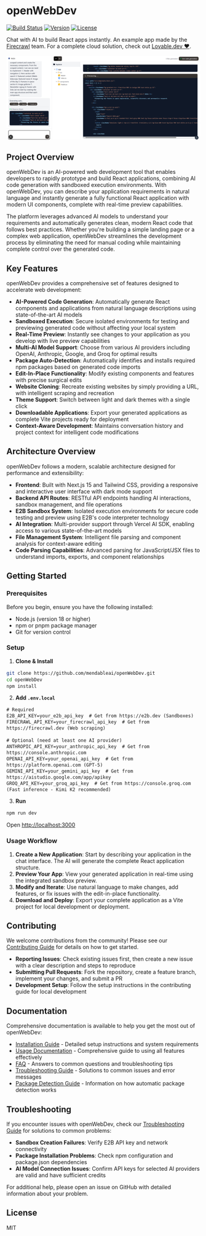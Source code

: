 # openWebDev

[![Build Status](https://img.shields.io/github/actions/workflow/status/mendableai/openWebDev/ci.yml?branch=main)](https://github.com/mendableai/openWebDev/actions)
[![Version](https://img.shields.io/github/package-json/v/mendableai/openWebDev)](https://github.com/mendableai/openWebDev/releases)
[![License](https://img.shields.io/github/license/mendableai/openWebDev)](LICENSE)

Chat with AI to build React apps instantly. An example app made by the [Firecrawl](https://firecrawl.dev/?ref=openwebdev-github) team. For a complete cloud solution, check out [Lovable.dev ❤️](https://lovable.dev/).

![openWebDev Demo](public/proof.png)

## Project Overview

openWebDev is an AI-powered web development tool that enables developers to rapidly prototype and build React applications, combining AI code generation with sandboxed execution environments. With openWebDev, you can describe your application requirements in natural language and instantly generate a fully functional React application with modern UI components, complete with real-time preview capabilities.

The platform leverages advanced AI models to understand your requirements and automatically generates clean, modern React code that follows best practices. Whether you're building a simple landing page or a complex web application, openWebDev streamlines the development process by eliminating the need for manual coding while maintaining complete control over the generated code.

## Key Features

openWebDev provides a comprehensive set of features designed to accelerate web development:

* **AI-Powered Code Generation**: Automatically generate React components and applications from natural language descriptions using state-of-the-art AI models
* **Sandboxed Execution**: Secure isolated environments for testing and previewing generated code without affecting your local system
* **Real-Time Preview**: Instantly see changes to your application as you develop with live preview capabilities
* **Multi-AI Model Support**: Choose from various AI providers including OpenAI, Anthropic, Google, and Groq for optimal results
* **Package Auto-Detection**: Automatically identifies and installs required npm packages based on generated code imports
* **Edit-In-Place Functionality**: Modify existing components and features with precise surgical edits
* **Website Cloning**: Recreate existing websites by simply providing a URL, with intelligent scraping and recreation
* **Theme Support**: Switch between light and dark themes with a single click
* **Downloadable Applications**: Export your generated applications as complete Vite projects ready for deployment
* **Context-Aware Development**: Maintains conversation history and project context for intelligent code modifications

## Architecture Overview

openWebDev follows a modern, scalable architecture designed for performance and extensibility:

* **Frontend**: Built with Next.js 15 and Tailwind CSS, providing a responsive and interactive user interface with dark mode support
* **Backend API Routes**: RESTful API endpoints handling AI interactions, sandbox management, and file operations
* **E2B Sandbox System**: Isolated execution environments for secure code testing and preview using E2B's code interpreter technology
* **AI Integration**: Multi-provider support through Vercel AI SDK, enabling access to various state-of-the-art models
* **File Management System**: Intelligent file parsing and component analysis for context-aware editing
* **Code Parsing Capabilities**: Advanced parsing for JavaScript/JSX files to understand imports, exports, and component relationships

## Getting Started

### Prerequisites

Before you begin, ensure you have the following installed:
- Node.js (version 18 or higher)
- npm or pnpm package manager
- Git for version control

### Setup

1. **Clone & Install**
```bash
git clone https://github.com/mendableai/openWebDev.git
cd openWebDev
npm install
```

2. **Add `.env.local`**
```env
# Required
E2B_API_KEY=your_e2b_api_key  # Get from https://e2b.dev (Sandboxes)
FIRECRAWL_API_KEY=your_firecrawl_api_key  # Get from https://firecrawl.dev (Web scraping)

# Optional (need at least one AI provider)
ANTHROPIC_API_KEY=your_anthropic_api_key  # Get from https://console.anthropic.com
OPENAI_API_KEY=your_openai_api_key  # Get from https://platform.openai.com (GPT-5)
GEMINI_API_KEY=your_gemini_api_key  # Get from https://aistudio.google.com/app/apikey
GROQ_API_KEY=your_groq_api_key  # Get from https://console.groq.com (Fast inference - Kimi K2 recommended)
```

3. **Run**
```bash
npm run dev
```

Open [http://localhost:3000](http://localhost:3000)

### Usage Workflow

1. **Create a New Application**: Start by describing your application in the chat interface. The AI will generate the complete React application structure.
2. **Preview Your App**: View your generated application in real-time using the integrated sandbox preview.
3. **Modify and Iterate**: Use natural language to make changes, add features, or fix issues with the edit-in-place functionality.
4. **Download and Deploy**: Export your complete application as a Vite project for local development or deployment.

## Contributing

We welcome contributions from the community! Please see our [Contributing Guide](CONTRIBUTING.md) for details on how to get started.

* **Reporting Issues**: Check existing issues first, then create a new issue with a clear description and steps to reproduce
* **Submitting Pull Requests**: Fork the repository, create a feature branch, implement your changes, and submit a PR
* **Development Setup**: Follow the setup instructions in the contributing guide for local development

## Documentation

Comprehensive documentation is available to help you get the most out of openWebDev:

* [Installation Guide](docs/INSTALLATION.md) - Detailed setup instructions and system requirements
* [Usage Documentation](docs/USAGE.md) - Comprehensive guide to using all features effectively
* [FAQ](docs/FAQ.md) - Answers to common questions and troubleshooting tips
* [Troubleshooting Guide](TROUBLESHOOTING.md) - Solutions to common issues and error messages
* [Package Detection Guide](docs/PACKAGE_DETECTION_GUIDE.md) - Information on how automatic package detection works

## Troubleshooting

If you encounter issues with openWebDev, check our [Troubleshooting Guide](TROUBLESHOOTING.md) for solutions to common problems:

* **Sandbox Creation Failures**: Verify E2B API key and network connectivity
* **Package Installation Problems**: Check npm configuration and package.json dependencies
* **AI Model Connection Issues**: Confirm API keys for selected AI providers are valid and have sufficient credits

For additional help, please open an issue on GitHub with detailed information about your problem.

## License

MIT

